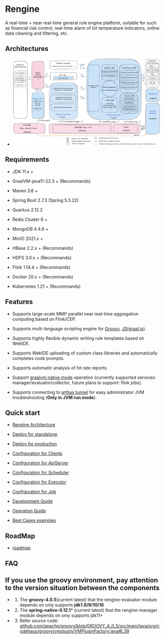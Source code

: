 # Rengine

A real-time + near real-time general rule engine platform, suitable for such as financial risk control, real-time alarm of Iot temperature indicators, online data cleaning and filtering, etc.

## Architectures

- ![Global](./docs/shots/architecture.png)

## Requirements

- JDK 11.x +

- GraalVM-java11-22.3 + (Recommands)

- Maven 3.6 +

- Spring Boot 2.7.3 (Spring 5.3.22)

- Quarkus 2.12.2

- Redis Cluster 6 +

- MongoDB 4.4.6 +

- MinIO 2021.x +

- HBase 2.2.x + (Recommands)

- HDFS 3.0.x + (Recommands)

- Flink 1.14.4 + (Recommands)

- Docker 20.x + (Recommands)

- Kubernetes 1.21 + (Recommands)

## Features

- Supports large-scale MMP parallel near real-time aggregation computing based on Flink/CEP.

- Supports multi-language scripting engine for [Groovy](http://groovy-lang.org/differences.html#_default_imports), [JS(graal.js)](https://www.graalvm.org/22.2/reference-manual/js/FAQ/#what-is-the-difference-between-running-graalvms-javascript-in-native-image-compared-to-the-jvm).

- Supports highly flexible dynamic writing rule templates based on WebIDE.

- Supports WebIDE uploading of custom class libraries and automatically completes code prompts.

- Supports automatic analysis of hit rate reports.

- Support [graalvm native mode](https://www.graalvm.org/22.1/docs/getting-started/#native-image) operation (currently supported services: manager/evaluator/collector, future plans to support: flink jobs).

- Supports connecting to [arthas tunnel](https://arthas.aliyun.com/en/doc/tunnel.html) for easy administrator JVM troubleshooting (**Only in JVM run mode**).

## Quick start

- [Rengine Architecture](./docs/en/architecture.md)

- [Deploy for standalone](./docs/en/deploy-standalone.md)

- [Deploy for production](./docs/en/deploy-production.md)

- [Configuration for Clients](./docs/en/configuration-client.md)

- [Configuration for ApiServer](./docs/en/configuration-apiserver.md)

- [Configuration for Scheduler](./docs/en/configuration-scheduler.md)

- [Configuration for Executor](./docs/en/configuration-executor.md)

- [Configuration for Job](./docs/en/configuration-job.md)

- [Development Quide](./docs/en/devel.md)

- [Operation Quide](./docs/en/operation.md)

- [Best Cases examples](./docs/en/best-cases.md)

## RoadMap

- [roadmap](./docs/en/roadmap-2022-23.md)

## FAQ

## If you use the groovy environment, pay attention to the version situation between the components
  - 1. The **groovy-4.0.5**(current latest) that the rengine-evaluator module depends on only supports **jdk1.8/9/10/16**
  - 2. The **spring-native-0.12.1*** (current latest) that the rengine-manager module depends on only supports jdk11+
  - 3. Refer source code: [github.com/apache/groovy/blob/GROOVY_4_0_5/src/main/java/org/codehaus/groovy/vmplugin/VMPluginFactory.java#L39](https://github.com/apache/groovy/blob/GROOVY_4_0_5/src/main/java/org/codehaus/groovy/vmplugin/VMPluginFactory.java#L39)

